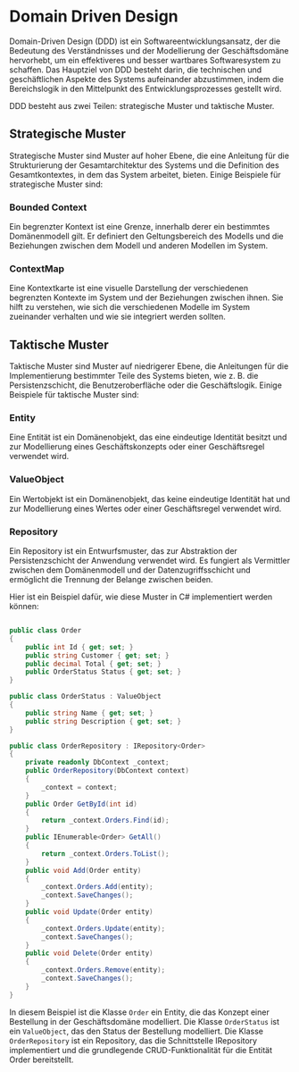 # Domain Driven Design
Domain-Driven Design (DDD) ist ein Softwareentwicklungsansatz, der die Bedeutung des Verständnisses und der Modellierung der Geschäftsdomäne hervorhebt, um ein effektiveres und besser wartbares Softwaresystem zu schaffen. Das Hauptziel von DDD besteht darin, die technischen und geschäftlichen Aspekte des Systems aufeinander abzustimmen, indem die Bereichslogik in den Mittelpunkt des Entwicklungsprozesses gestellt wird.

DDD besteht aus zwei Teilen: strategische Muster und taktische Muster.

## Strategische Muster
Strategische Muster sind Muster auf hoher Ebene, die eine Anleitung für die Strukturierung der Gesamtarchitektur des Systems und die Definition des Gesamtkontextes, in dem das System arbeitet, bieten. Einige Beispiele für strategische Muster sind:

### Bounded Context 
Ein begrenzter Kontext ist eine Grenze, innerhalb derer ein bestimmtes Domänenmodell gilt. Er definiert den Geltungsbereich des Modells und die Beziehungen zwischen dem Modell und anderen Modellen im System.

### ContextMap
Eine Kontextkarte ist eine visuelle Darstellung der verschiedenen begrenzten Kontexte im System und der Beziehungen zwischen ihnen. Sie hilft zu verstehen, wie sich die verschiedenen Modelle im System zueinander verhalten und wie sie integriert werden sollten.

## Taktische Muster
Taktische Muster sind Muster auf niedrigerer Ebene, die Anleitungen für die Implementierung bestimmter Teile des Systems bieten, wie z. B. die Persistenzschicht, die Benutzeroberfläche oder die Geschäftslogik. Einige Beispiele für taktische Muster sind:

### Entity 
Eine Entität ist ein Domänenobjekt, das eine eindeutige Identität besitzt und zur Modellierung eines Geschäftskonzepts oder einer Geschäftsregel verwendet wird.

### ValueObject
Ein Wertobjekt ist ein Domänenobjekt, das keine eindeutige Identität hat und zur Modellierung eines Wertes oder einer Geschäftsregel verwendet wird.

### Repository 
Ein Repository ist ein Entwurfsmuster, das zur Abstraktion der Persistenzschicht der Anwendung verwendet wird. Es fungiert als Vermittler zwischen dem Domänenmodell und der Datenzugriffsschicht und ermöglicht die Trennung der Belange zwischen beiden.

Hier ist ein Beispiel dafür, wie diese Muster in C# implementiert werden können:

```csharp

public class Order
{
    public int Id { get; set; }
    public string Customer { get; set; }
    public decimal Total { get; set; }
    public OrderStatus Status { get; set; }
}

public class OrderStatus : ValueObject
{
    public string Name { get; set; }
    public string Description { get; set; }
}

public class OrderRepository : IRepository<Order>
{
    private readonly DbContext _context;
    public OrderRepository(DbContext context)
    {
        _context = context;
    }
    public Order GetById(int id)
    {
        return _context.Orders.Find(id);
    }
    public IEnumerable<Order> GetAll()
    {
        return _context.Orders.ToList();
    }
    public void Add(Order entity)
    {
        _context.Orders.Add(entity);
        _context.SaveChanges();
    }
    public void Update(Order entity)
    {
        _context.Orders.Update(entity);
        _context.SaveChanges();
    }
    public void Delete(Order entity)
    {
        _context.Orders.Remove(entity);
        _context.SaveChanges();
    }
}

```

In diesem Beispiel ist die Klasse ```Order``` ein Entity, die das Konzept einer Bestellung in der Geschäftsdomäne modelliert. Die Klasse ```OrderStatus``` ist ein ```ValueObject```, das den Status der Bestellung modelliert. Die Klasse ```OrderRepository``` ist ein Repository, das die Schnittstelle IRepository implementiert und die grundlegende CRUD-Funktionalität für die Entität Order bereitstellt.
